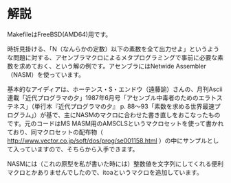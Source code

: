 # 解説

MakefileはFreeBSD(AMD64)用です。

時折見掛ける、「N（なんらかの定数）以下の素数を全て出力せよ」というような問題に対する、アセンブラマクロによるメタプログラミングで事前に必要な素数を求めておく、という解の例です。アセンブラにはNetwide Assembler（NASM）を使っています。

基本的なアイディアは、ホーテンス・S・エンドウ（遠藤諭）さんの、月刊Ascii連載「近代プログラマの夕」1987年6月号「アセンブル中毒者のためのエラトステネス」（単行本『近代プログラマの夕』 p. 88～93「素数を求める世界最速プログラム」）が基で、主にNASMのマクロに合わせた書き直しをおこなったものです。元のコードはMS MASM用のAMSCLSというマクロセットを使って書かれており、同マクロセットの配布物（  http://www.vector.co.jp/soft/dos/prog/se001158.html ）の中にサンプルとして入っていますので、そちらから入手できます。

NASMには（これの原型を私が書いた時には）整数値を文字列にしてくれる便利マクロとかありませんでしたので、itoaというマクロを追加しています。
